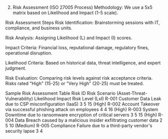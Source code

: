 2. Risk Assessment (ISO 27005 Process)
Methodology: We use a 5x5 matrix based on Likelihood and Impact (1-5 scale).

Risk Assessment Steps
Risk Identification: Brainstorming sessions with IT, compliance, and business units.

Risk Analysis: Assigning Likelihood (L) and Impact (I) scores.

Impact Criteria: Financial loss, reputational damage, regulatory fines, operational disruption.

Likelihood Criteria: Based on historical data, threat intelligence, and expert judgment.

Risk Evaluation: Comparing risk levels against risk acceptance criteria. Risks rated "High" (15-25) or "Very High" (20-25) must be treated.

Sample Risk Assessment Table
Risk ID	Risk Scenario (Asset-Threat-Vulnerability)	Likelihood	Impact	Risk Level (LxI)
R-001	Customer Data Leak due to CSP misconfiguration (IaaS)	3	5	15 (High)
R-002	Account Takeover via successful phishing attack on employees	4	4	16 (High)
R-003	System Downtime due to ransomware encryption of critical servers	3	5	15 (High)
R-004	Data Breach caused by a malicious insider exfiltrating customer data	2	5	10 (Medium)
R-005	Compliance Failure due to a third-party vendor's security lapse	3	4
